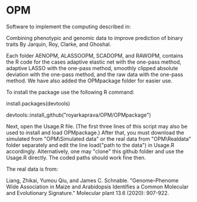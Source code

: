 # OPM
Software to implement the computing described in:

Combining phenotypic and genomic data to improve prediction of binary traits
By Jarquin, Roy, Clarke, and Ghoshal.

Each folder AENOPM, ALASSOOPM, SCADOPM, and RAWOPM, contains the R code for the cases adaptive elastic net with the one-pass method, adaptive LASSO with the one-pass method, smoothly clipped absolute deviation with the one-pass method, and the raw data with the one-pass method. We have also added the OPMpackage folder for easier use.

To install the package use the following R command:

install.packages(devtools)

devtools::install_github("royarkaprava/OPM/OPMpackage")

Next, open the Usage.R file. (The first three lines of this script may also be used to install and load OPMpackage.) After that, you must download the simulated from "OPM\Simulated data" or the real data from "OPM\Realdata" folder separately and edit the line load("path to the data") in Usage.R accordingly. Alternatively, one may "clone" this github folder and use the
Usage.R directly. The coded paths should work fine then.

The real data is from:

Liang, Zhikai, Yumou Qiu, and James C. Schnable. &quot;Genome–Phenome Wide
Association in Maize and Arabidopsis Identifies a Common Molecular and Evolutionary
Signature.&quot; Molecular plant 13.6 (2020): 907-922.
